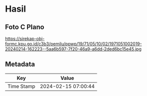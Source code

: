 # Hasil

## Foto C Plano

https://sirekap-obj-formc.kpu.go.id/c3b3/pemilu/ppwp/19/71/05/10/02/1971051002019-20240214-162223--5aa6b597-7f20-46a9-a6dd-2ded6bc15e45.jpg


## Metadata

| Key        | Value               |
| ---------- | ------------------- |
| Time Stamp | 2024-02-15 07:00:44 |



